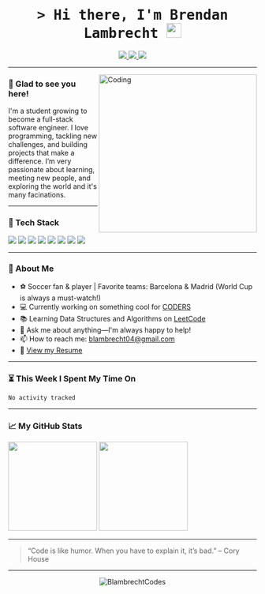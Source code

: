 <h1 align="center">
  <samp>&gt; Hi there, I'm Brendan Lambrecht <img src="https://media.giphy.com/media/hvRJCLFzcasrR4ia7z/giphy.gif" width="30"></samp>
</h1>

<p align="center">
  <a href="https://www.linkedin.com/in/brendanlambrecht/">
    <img src="https://img.shields.io/badge/-LinkedIn-0e76a8?style=for-the-badge&logo=Linkedin&logoColor=white"/>
  </a>
  <a href="https://coders.cs.uwlax.edu/home">
    <img src="https://img.shields.io/badge/Website-3b5998?style=for-the-badge&logo=google-chrome&logoColor=white"/>
  </a>
  <a href="https://www.instagram.com/thebdoglife/">
    <img src="https://img.shields.io/badge/-Instagram-e4405f?style=for-the-badge&logo=Instagram&logoColor=white"/>
  </a>
</p>

---

<img align="right" alt="Coding" src="https://github.com/Gapur/Gapur/blob/main/assets/coding.gif?raw=true" width="320" />

### 👋 Glad to see you here!

I'm a student growing to become a full-stack software engineer. I love programming, tackling new challenges, and building projects that make a difference. I’m very passionate about learning, meeting new people, and exploring the world and it's many facinations.

---

### 🚀 Tech Stack

<p>
  <img src="https://img.shields.io/badge/Python-3670A0?style=flat-square&logo=python&logoColor=ffdd54"/>
  <img src="https://img.shields.io/badge/JavaScript-323330?style=flat-square&logo=javascript&logoColor=F7DF1E"/>
  <img src="https://img.shields.io/badge/Java-ED8B00?style=flat-square&logo=java&logoColor=white"/>
  <img src="https://img.shields.io/badge/C-00599C?style=flat-square&logo=c%2B%2B&logoColor=white"/>
  <img src="https://img.shields.io/badge/HTML5-E34F26?style=flat-square&logo=html5&logoColor=white"/>
  <img src="https://img.shields.io/badge/CSS3-1572B6?style=flat-square&logo=css3&logoColor=white"/>
  <img src="https://img.shields.io/badge/Git-F05032?style=flat-square&logo=git&logoColor=white"/>
  <img src="https://img.shields.io/badge/Linux-FCC624?style=flat-square&logo=linux&logoColor=black"/>
</p>

---

### 🎯 About Me

- ⚽ Soccer fan & player | Favorite teams: Barcelona & Madrid (World Cup is always a must-watch!)
- 💻 Currently working on something cool for [CODERS](https://coders.cs.uwlax.edu/home)
- 📚 Learning Data Structures and Algorithms on [LeetCode](https://leetcode.com/u/BlambrechtCodes/)
- 💬 Ask me about anything—I'm always happy to help!
- 📫 How to reach me: blambrecht04@gmail.com
- 📄 [View my Resume](https://www.linkedin.com/in/brendanlambrecht/overlay/1740504443712/single-media-viewer/?profileId=ACoAAEdaIqkBw_brLlMJSvAIpQ0UD7EhV6VwSc0)

---

### ⏳ This Week I Spent My Time On
<!--START_SECTION:waka-->

```txt
No activity tracked
```


<!--END_SECTION:waka-->

---

### 📈 My GitHub Stats

<p>
  <img height="180em" src="https://github-readme-stats.vercel.app/api?username=BlambrechtCodes&show_icons=true&hide_border=true&count_private=true&include_all_commits=true" />
  <img height="180em" src="https://github-readme-stats.vercel.app/api/top-langs/?username=BlambrechtCodes&exclude_repo=KNN-Image-Classification&show_icons=true&hide_border=true&layout=compact&langs_count=8"/>
</p>

---

> “Code is like humor. When you have to explain it, it’s bad.” – Cory House

---

<p align="center">
  <img src="https://komarev.com/ghpvc/?username=BlambrechtCodes&label=Profile%20views&color=0e75b6&style=flat" alt="BlambrechtCodes" />
</p>

